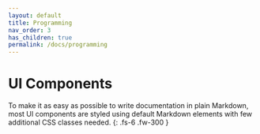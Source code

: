 ```yaml
---
layout: default
title: Programming
nav_order: 3
has_children: true
permalink: /docs/programming
---
```


# UI Components

To make it as easy as possible to write documentation in plain Markdown, most UI components are styled using default Markdown elements with few additional CSS classes needed.
{: .fs-6 .fw-300 }
